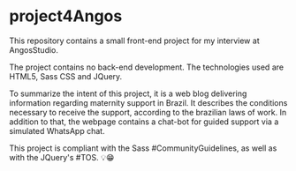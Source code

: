 # project4Angos
This repository contains a small front-end project for my interview at AngosStudio.

The project contains no back-end development. The technologies used are HTML5, Sass CSS and JQuery. 

To summarize the intent of this project, it is a web blog delivering information regarding maternity support in Brazil. It describes the conditions necessary to receive the support, according to the brazilian laws of work. 
In addition to that, the webpage contains a chat-bot for guided support via a simulated WhatsApp chat.

This project is compliant with the Sass #CommunityGuidelines, as well as with the JQuery's #TOS. 💡😁 
